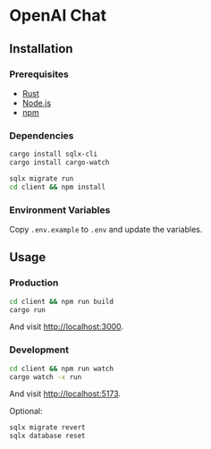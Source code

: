 # OpenAI Chat

## Installation

### Prerequisites

- [Rust](https://www.rust-lang.org/tools/install)
- [Node.js](https://nodejs.org/en/download)
- [npm](https://docs.npmjs.com/downloading-and-installing-node-js-and-npm)

### Dependencies

```bash
cargo install sqlx-cli
cargo install cargo-watch
```

```bash
sqlx migrate run
cd client && npm install
```

### Environment Variables

Copy `.env.example` to `.env` and update the variables.

## Usage

### Production

```bash
cd client && npm run build
cargo run
```

And visit [http://localhost:3000](http://localhost:3000).

### Development

```bash
cd client && npm run watch
cargo watch -x run
```

And visit [http://localhost:5173](http://localhost:5173).

Optional:

```bash
sqlx migrate revert
sqlx database reset
```
